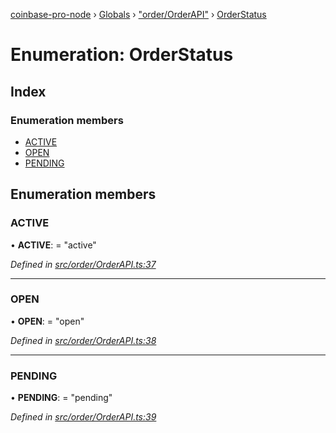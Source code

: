 [coinbase-pro-node](../README.md) › [Globals](../globals.md) › ["order/OrderAPI"](../modules/_order_orderapi_.md) › [OrderStatus](_order_orderapi_.orderstatus.md)

# Enumeration: OrderStatus

## Index

### Enumeration members

- [ACTIVE](_order_orderapi_.orderstatus.md#active)
- [OPEN](_order_orderapi_.orderstatus.md#open)
- [PENDING](_order_orderapi_.orderstatus.md#pending)

## Enumeration members

### ACTIVE

• **ACTIVE**: = "active"

_Defined in [src/order/OrderAPI.ts:37](https://github.com/bennyn/coinbase-pro-node/blob/2c257dd/src/order/OrderAPI.ts#L37)_

---

### OPEN

• **OPEN**: = "open"

_Defined in [src/order/OrderAPI.ts:38](https://github.com/bennyn/coinbase-pro-node/blob/2c257dd/src/order/OrderAPI.ts#L38)_

---

### PENDING

• **PENDING**: = "pending"

_Defined in [src/order/OrderAPI.ts:39](https://github.com/bennyn/coinbase-pro-node/blob/2c257dd/src/order/OrderAPI.ts#L39)_
